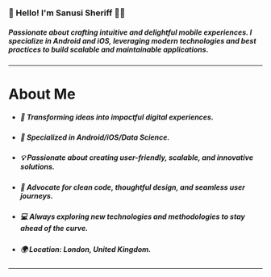 ### 👋 Hello! I'm Sanusi Sheriff 🧑‍💻

##### Passionate about crafting intuitive and delightful mobile experiences. I specialize in Android and iOS, leveraging modern technologies and best practices to build scalable and maintainable applications.
---
# About Me
 - ##### 🚀 Transforming ideas into impactful digital experiences.
- ##### 🌟 Specialized in Android/iOS/Data Science.
- ##### 💡 Passionate about creating user-friendly, scalable, and innovative solutions.
- ##### 🎨 Advocate for clean code, thoughtful design, and seamless user journeys.
- ##### 💻 Always exploring new technologies and methodologies to stay ahead of the curve.
- ##### 🌍 Location: London, United Kingdom.
---
